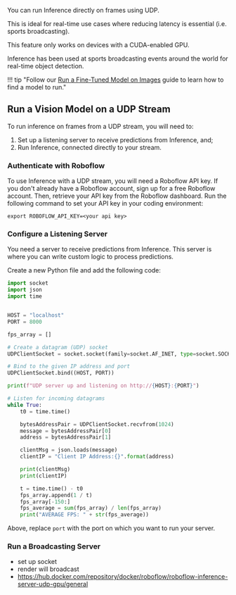 You can run Inference directly on frames using UDP.

This is ideal for real-time use cases where reducing latency is essential (i.e. sports broadcasting).

This feature only works on devices with a CUDA-enabled GPU.

Inference has been used at sports broadcasting events around the world for real-time object detection.

!!! tip "Follow our [Run a Fine-Tuned Model on Images](/quickstart/run_model_on_image) guide to learn how to find a model to run."

## Run a Vision Model on a UDP Stream

To run inference on frames from a UDP stream, you will need to:

1. Set up a listening server to receive predictions from Inference, and;
2. Run Inference, connected directly to your stream.

### Authenticate with Roboflow

To use Inference with a UDP stream, you will need a Roboflow API key. If you don't already have a Roboflow account, sign up for a free Roboflow account. Then, retrieve your API key from the Roboflow dashboard. Run the following command to set your API key in your coding environment:

```
export ROBOFLOW_API_KEY=<your api key>
```

### Configure a Listening Server

You need a server to receive predictions from Inference. This server is where you can write custom logic to process predictions.

Create a new Python file and add the following code:

```python
import socket
import json
import time


HOST = "localhost"
PORT = 8000

fps_array = []

# Create a datagram (UDP) socket
UDPClientSocket = socket.socket(family=socket.AF_INET, type=socket.SOCK_DGRAM)

# Bind to the given IP address and port
UDPClientSocket.bind((HOST, PORT))

print(f"UDP server up and listening on http://{HOST}:{PORT}")

# Listen for incoming datagrams
while True:
    t0 = time.time()

    bytesAddressPair = UDPClientSocket.recvfrom(1024)
    message = bytesAddressPair[0]
    address = bytesAddressPair[1]

    clientMsg = json.loads(message)
    clientIP = "Client IP Address:{}".format(address)

    print(clientMsg)
    print(clientIP)

    t = time.time() - t0
    fps_array.append(1 / t)
    fps_array[-150:]
    fps_average = sum(fps_array) / len(fps_array)
    print("AVERAGE FPS: " + str(fps_average))
```

Above, replace `port` with the port on which you want to run your server.

### Run a Broadcasting Server

- set up socket
- render will broadcast
- https://hub.docker.com/repository/docker/roboflow/roboflow-inference-server-udp-gpu/general
